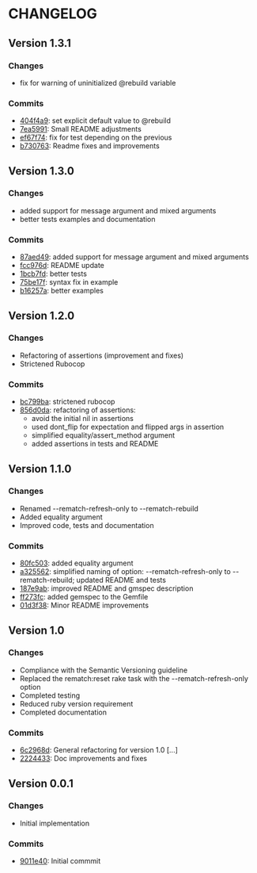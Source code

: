 # CHANGELOG

## Version 1.3.1

### Changes

- fix for warning of uninitialized @rebuild variable

### Commits

- [404f4a9](http://github.com/ddnexus/pagy/commit/404f4a9): set explicit default value to @rebuild
- [7ea5991](http://github.com/ddnexus/pagy/commit/7ea5991): Small README adjustments
- [ef67f74](http://github.com/ddnexus/pagy/commit/ef67f74): fix for test depending on the previous
- [b730763](http://github.com/ddnexus/pagy/commit/b730763): Readme fixes and improvements

## Version 1.3.0

###  Changes

- added support for message argument and mixed arguments
- better tests examples and documentation

### Commits

- [87aed49](http://github.com/ddnexus/pagy/commit/87aed49): added support for message argument and mixed arguments
- [fcc976d](http://github.com/ddnexus/pagy/commit/fcc976d): README update
- [1bcb7fd](http://github.com/ddnexus/pagy/commit/1bcb7fd): better tests
- [75be17f](http://github.com/ddnexus/pagy/commit/75be17f): syntax fix in example
- [b16257a](http://github.com/ddnexus/pagy/commit/b16257a): better examples

## Version 1.2.0

###  Changes

- Refactoring of assertions (improvement and fixes)
- Strictened Rubocop

### Commits

- [bc799ba](http://github.com/ddnexus/pagy/commit/bc799ba): strictened rubocop
- [856d0da](http://github.com/ddnexus/pagy/commit/856d0da): refactoring of assertions:
  - avoid the initial nil in assertions
  - used dont_flip for expectation and flipped args in assertion
  - simplified equality/assert_method argument
  - added assertions in tests and README

## Version 1.1.0

### Changes

- Renamed --rematch-refresh-only to --rematch-rebuild
- Added equality argument
- Improved code, tests and documentation

### Commits

- [80fc503](http://github.com/ddnexus/pagy/commit/80fc503): added equality argument
- [a325562](http://github.com/ddnexus/pagy/commit/a325562): simplified naming of option: --rematch-refresh-only to --rematch-rebuild; updated README and tests
- [187e9ab](http://github.com/ddnexus/pagy/commit/187e9ab): improved README and gmspec description
- [ff273fc](http://github.com/ddnexus/pagy/commit/ff273fc): added gemspec to the Gemfile
- [01d3f38](http://github.com/ddnexus/pagy/commit/01d3f38): Minor README improvements

## Version 1.0

### Changes

- Compliance with the Semantic Versioning guideline
- Replaced the rematch:reset rake task with the --rematch-refresh-only option
- Completed testing
- Reduced ruby version requirement
- Completed documentation

### Commits

- [6c2968d](http://github.com/ddnexus/pagy/commit/6c2968d): General refactoring for version 1.0 \[...\]
- [2224433](http://github.com/ddnexus/pagy/commit/2224433): Doc improvements and fixes

## Version 0.0.1

### Changes

- Initial implementation

### Commits

- [9011e40](http://github.com/ddnexus/pagy/commit/9011e40): Initial commmit
